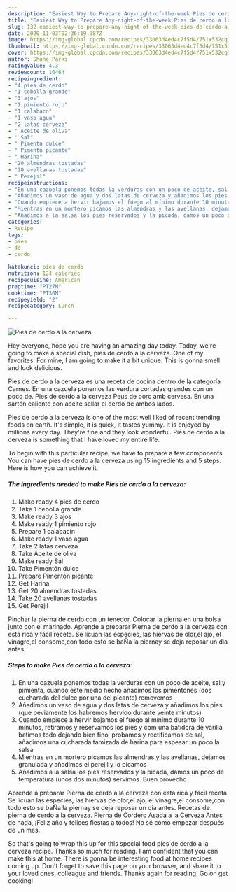 ```yaml
---
description: "Easiest Way to Prepare Any-night-of-the-week Pies de cerdo a la cerveza"
title: "Easiest Way to Prepare Any-night-of-the-week Pies de cerdo a la cerveza"
slug: 132-easiest-way-to-prepare-any-night-of-the-week-pies-de-cerdo-a-la-cerveza
date: 2020-11-03T02:36:19.387Z
image: https://img-global.cpcdn.com/recipes/33063d4ed4c7f5d4/751x532cq70/pies-de-cerdo-a-la-cerveza-foto-principal.jpg
thumbnail: https://img-global.cpcdn.com/recipes/33063d4ed4c7f5d4/751x532cq70/pies-de-cerdo-a-la-cerveza-foto-principal.jpg
cover: https://img-global.cpcdn.com/recipes/33063d4ed4c7f5d4/751x532cq70/pies-de-cerdo-a-la-cerveza-foto-principal.jpg
author: Shane Parks
ratingvalue: 4.3
reviewcount: 16464
recipeingredient:
- "4 pies de cerdo"
- "1 cebolla grande"
- "3 ajos"
- "1 pimiento rojo"
- "1 calabacn"
- "1 vaso agua"
- "2 latas cerveza"
- " Aceite de oliva"
- " Sal"
- " Pimentn dulce"
- " Pimentn picante"
- " Harina"
- "20 almendras tostadas"
- "20 avellanas tostadas"
- " Perejil"
recipeinstructions:
- "En una cazuela ponemos todas la verduras con un poco de aceite, sal y pimienta, cuando este medio hecho añadimos los pimentones (dos cucharada del dulce por una del picante) removemos"
- "Añadimos un vaso de agua y dos latas de cerveza y añadimos los pies (que peviamente los habremos hervido durante veinte minutos)"
- "Cuando empiece a hervir bajamos el fuego al mínimo durante 10 minutos, retiramos y reservamos los pies y com una batidora de varilla batimos todo dejando bien fino, probamos y rectificamos de sal, añadimos una cucharada tamizada de harina para espesar un poco la salsa"
- "Mientras en un mortero picamos las almendras y las avellanas, dejamos granulada y añadimos el perejil y lo picamos"
- "Añadimos a la salsa los pies reservados y la picada, damos un poco de temperatura (unos dos minutos) servimos. Buen provecho"
categories:
- Recipe
tags:
- pies
- de
- cerdo

katakunci: pies de cerdo 
nutrition: 124 calories
recipecuisine: American
preptime: "PT27M"
cooktime: "PT30M"
recipeyield: "2"
recipecategory: Lunch

---
```



![Pies de cerdo a la cerveza](https://img-global.cpcdn.com/recipes/33063d4ed4c7f5d4/751x532cq70/pies-de-cerdo-a-la-cerveza-foto-principal.jpg)

Hey everyone, hope you are having an amazing day today. Today, we're going to make a special dish, pies de cerdo a la cerveza. One of my favorites. For mine, I am going to make it a bit unique. This is gonna smell and look delicious.

Pies de cerdo a la cerveza es una receta de cocina dentro de la categoría Carnes. En una cazuela ponemos las verdura cortadas grandes con un poco de. Pies de cerdo a la cerveza Peus de porc amb cervesa. En una sartén caliente con aceite sellar el cerdo de ambos lados.

Pies de cerdo a la cerveza is one of the most well liked of recent trending foods on earth. It's simple, it is quick, it tastes yummy. It is enjoyed by millions every day. They're fine and they look wonderful. Pies de cerdo a la cerveza is something that I have loved my entire life.


To begin with this particular recipe, we have to prepare a few components. You can have pies de cerdo a la cerveza using 15 ingredients and 5 steps. Here is how you can achieve it.

<!--inarticleads1-->

##### The ingredients needed to make Pies de cerdo a la cerveza:

1. Make ready 4 pies de cerdo
1. Take 1 cebolla grande
1. Make ready 3 ajos
1. Make ready 1 pimiento rojo
1. Prepare 1 calabacín
1. Make ready 1 vaso agua
1. Take 2 latas cerveza
1. Take  Aceite de oliva
1. Make ready  Sal
1. Take  Pimentón dulce
1. Prepare  Pimentón picante
1. Get  Harina
1. Get 20 almendras tostadas
1. Take 20 avellanas tostadas
1. Get  Perejil


Pinchar la pierna de cerdo con un tenedor. Colocar la pierna en una bolsa junto con el marinado. Aprende a preparar Pierna de cerdo a la cerveza con esta rica y fácil receta. Se licuan las especies, las hiervas de olor,el ajo, el vinagre,el consome,con todo esto se baÑa la piernay se deja reposar un dia antes. 

<!--inarticleads2-->

##### Steps to make Pies de cerdo a la cerveza:

1. En una cazuela ponemos todas la verduras con un poco de aceite, sal y pimienta, cuando este medio hecho añadimos los pimentones (dos cucharada del dulce por una del picante) removemos
1. Añadimos un vaso de agua y dos latas de cerveza y añadimos los pies (que peviamente los habremos hervido durante veinte minutos)
1. Cuando empiece a hervir bajamos el fuego al mínimo durante 10 minutos, retiramos y reservamos los pies y com una batidora de varilla batimos todo dejando bien fino, probamos y rectificamos de sal, añadimos una cucharada tamizada de harina para espesar un poco la salsa
1. Mientras en un mortero picamos las almendras y las avellanas, dejamos granulada y añadimos el perejil y lo picamos
1. Añadimos a la salsa los pies reservados y la picada, damos un poco de temperatura (unos dos minutos) servimos. Buen provecho


Aprende a preparar Pierna de cerdo a la cerveza con esta rica y fácil receta. Se licuan las especies, las hiervas de olor,el ajo, el vinagre,el consome,con todo esto se baÑa la piernay se deja reposar un dia antes. Recetas de pierna de cerdo a la cerveza. Pierna de Cordero Asada a la Cerveza Antes de nada, ¡Feliz año y felices fiestas a todos! No sé cómo empezar después de un mes. 

So that's going to wrap this up for this special food pies de cerdo a la cerveza recipe. Thanks so much for reading. I am confident that you can make this at home. There is gonna be interesting food at home recipes coming up. Don't forget to save this page on your browser, and share it to your loved ones, colleague and friends. Thanks again for reading. Go on get cooking!
